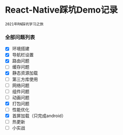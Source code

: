 # React-Native踩坑Demo记录

`2021年RN踩坑学习之旅`

### 全部问题列表

- [x] 环境搭建
- [x] 导航栏设置
- [x] 路由问题
- [ ] 缓存问题
- [x] 静态资源加载
- [ ] 第三方库使用
- [ ] 网络问题
- [ ] 组件问题
- [ ] 动画问题
- [x] 打包问题
- [ ] 性能优化
- [x] 首屏加载（只完成android）
- [ ] 热更新
- [ ] 小实战
